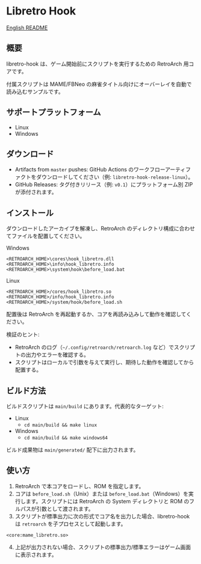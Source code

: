 # Libretro Hook

[English README](README.md)

## 概要

libretro-hook は、ゲーム開始前にスクリプトを実行するための RetroArch 用コアです。


付属スクリプトは MAME/FBNeo の麻雀タイトル向けにオーバーレイを自動で読み込むサンプルです。

## サポートプラットフォーム

- Linux
- Windows

## ダウンロード

- Artifacts from `master` pushes: GitHub Actions のワークフローアーティファクトをダウンロードしてください（例: `libretro-hook-release-linux`）。
- GitHub Releases: タグ付きリリース（例: `v0.1`）にプラットフォーム別 ZIP が添付されます。

## インストール

ダウンロードしたアーカイブを解凍し、RetroArch のディレクトリ構成に合わせてファイルを配置してください。

Windows

```text
<RETROARCH_HOME>\cores\hook_libretro.dll
<RETROARCH_HOME>\info\hook_libretro.info
<RETROARCH_HOME>\system\hook\before_load.bat
```

Linux

```text
<RETROARCH_HOME>/cores/hook_libretro.so
<RETROARCH_HOME>/info/hook_libretro.info
<RETROARCH_HOME>/system/hook/before_load.sh
```

配置後は RetroArch を再起動するか、コアを再読み込みして動作を確認してください。

検証のヒント:
- RetroArch のログ（`~/.config/retroarch/retroarch.log` など）でスクリプトの出力やエラーを確認する。
- スクリプトはローカルで引数を与えて実行し、期待した動作を確認してから配置する。

## ビルド方法

ビルドスクリプトは `main/build` にあります。代表的なターゲット:

- Linux
  - `cd main/build && make linux`
- Windows
  - `cd main/build && make windows64`

ビルド成果物は `main/generated/` 配下に出力されます。

## 使い方

1. RetroArch で本コアをロードし、ROM を指定します。
2. コアは `before_load.sh`（Unix）または `before_load.bat`（Windows）を実行します。スクリプトには RetroArch の System ディレクトリと ROM のフルパスが引数として渡されます。
3. スクリプトが標準出力に次の形式でコア名を出力した場合、libretro-hook は `retroarch` を子プロセスとして起動します。

```text
<core:mame_libretro.so>
```

4. 上記が出力されない場合、スクリプトの標準出力/標準エラーはゲーム画面に表示されます。



